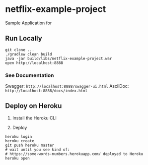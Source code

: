netflix-example-project  
=========================

Sample Application for 

## Run Locally

```shell
git clone ...
./gradlew clean build
java -jar build/libs/netflix-example-project.war
open http://localhost:8888
```

### See Documentation
Swagger: `http://localhost:8888/swagger-ui.html`
AsciiDoc: `http://localhost:8888/docs/index.html` 

## Deploy on Heroku

1. Install the Heroku CLI

2. Deploy

```shell
heroku login
heroku create
git push heroku master
# wait until you see kind of:
# https://some-words-numbers.herokuapp.com/ deployed to Heroku
heroku open
```